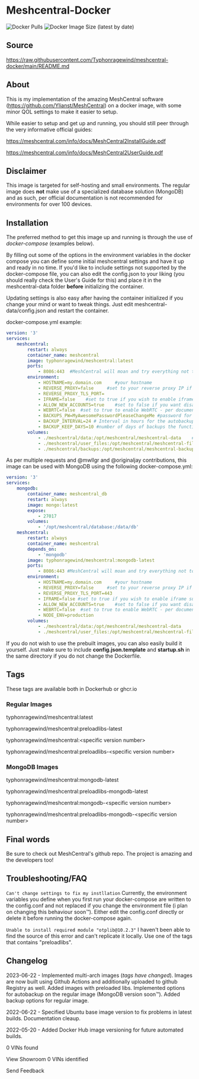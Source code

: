 
# Meshcentral-Docker
![Docker Pulls](https://img.shields.io/docker/pulls/typhonragewind/meshcentral?style=flat-square)
![Docker Image Size (latest by date)](https://img.shields.io/docker/image-size/typhonragewind/meshcentral?style=flat-square)

## Source

https://raw.githubusercontent.com/Typhonragewind/meshcentral-docker/main/README.md
## About
This is my implementation of the amazing MeshCentral software (https://github.com/Ylianst/MeshCentral) on a docker image, with some minor QOL settings to make it easier to setup.

While easier to setup and get up and running, you should still peer through the very informative official guides:

https://meshcentral.com/info/docs/MeshCentral2InstallGuide.pdf

https://meshcentral.com/info/docs/MeshCentral2UserGuide.pdf

## Disclaimer

This image is targeted for self-hosting and small environments. The regular image does **not** make use of a specialized database solution (MongoDB) and as such, per official documentation is not recommended for environments for over 100 devices.

## Installation

The preferred method to get this image up and running is through the use of *docker-compose* (examples below).

By filling out some of the options in the environment variables in the docker compose you can define some initial meshcentral settings and have it up and ready in no time. If you'd like to include settings not supported by the docker-compose file, you can also edit the config.json to your liking (you should really check the User's Guide for this) and place it in the meshcentral-data folder **before** initializing the container.

Updating settings is also easy after having the container initialized if you change your mind or want to tweak things. Just edit meshcentral-data/config.json and restart the container.

docker-compose.yml example:
```yaml
version: '3'
services:
    meshcentral:
        restart: always
        container_name: meshcentral
        image: typhonragewind/meshcentral:latest
        ports:
            - 8086:443  #MeshCentral will moan and try everything not to use port 80, but you can also use it if you so desire, just change the config.json according to your needs
        environment:
            - HOSTNAME=my.domain.com     #your hostname
            - REVERSE_PROXY=false     #set to your reverse proxy IP if you want to put meshcentral behind a reverse proxy
            - REVERSE_PROXY_TLS_PORT=
            - IFRAME=false    #set to true if you wish to enable iframe support
            - ALLOW_NEW_ACCOUNTS=true    #set to false if you want disable self-service creation of new accounts besides the first (admin)
            - WEBRTC=false  #set to true to enable WebRTC - per documentation it is not officially released with meshcentral, but is solid enough to work with. Use with caution
            - BACKUPS_PW=MyAwesomePasswordPleaseChangeMe #password for the autobackup function
            - BACKUP_INTERVAL=24 # Interval in hours for the autobackup function
            - BACKUP_KEEP_DAYS=10 #number of days of backups the function keeps
        volumes:
            - ./meshcentral/data:/opt/meshcentral/meshcentral-data    #config.json and other important files live here. A must for data persistence
            - ./meshcentral/user_files:/opt/meshcentral/meshcentral-files    #where file uploads for users live
            - ./meshcentral/backups:/opt/meshcentral/meshcentral-backups     #Backups location
```

As per multiple requests and @mwllgr and @originaljay contributions, this image can be used with MongoDB using the following docker-compose.yml:

```yaml
version: '3'
services:
    mongodb:
        container_name: meshcentral_db
        restart: always
        image: mongo:latest
        expose:
            - 27017
        volumes:
            - '/opt/meshcentral/database:/data/db'
    meshcentral:
        restart: always
        container_name: meshcentral
        depends_on:
            - 'mongodb'
        image: typhonragewind/meshcentral:mongodb-latest
        ports:
            - 8086:443 #MeshCentral will moan and try everything not to use port 80, but you can also use it if you so desire, just change the config.json according to your needs
        environment:
            - HOSTNAME=my.domain.com     #your hostname
            - REVERSE_PROXY=false     #set to your reverse proxy IP if you want to put meshcentral behind a reverse proxy
            - REVERSE_PROXY_TLS_PORT=443
            - IFRAME=false #set to true if you wish to enable iframe support
            - ALLOW_NEW_ACCOUNTS=true    #set to false if you want disable self-service creation of new accounts besides the first (admin)
            - WEBRTC=false  #set to true to enable WebRTC - per documentation it is not officially released with meshcentral, but is solid enough to work with. Use with caution
            - NODE_ENV=production
        volumes:
            - ./meshcentral/data:/opt/meshcentral/meshcentral-data
            - ./meshcentral/user_files:/opt/meshcentral/meshcentral-files
```

If you do not wish to use the prebuilt images, you can also easily build it yourself. Just make sure to include **config.json.template** and **startup.sh** in the same directory if you do not change the Dockerfile.


## Tags

These tags are available both in Dockerhub or ghcr.io

### Regular Images
typhonragewind/meshcentral:latest

typhonragewind/meshcentral:preloadlibs-latest

typhonragewind/meshcentral:\<specific version number\>

typhonragewind/meshcentral:preloadlibs-\<specific version number\>

### MongoDB Images
typhonragewind/meshcentral:mongodb-latest

typhonragewind/meshcentral:preloadlibs-mongodb-latest

typhonragewind/meshcentral:mongodb-\<specific version number>

typhonragewind/meshcentral:preloadlibs-mongodb-\<specific version number\>



## Final words

Be sure to check out MeshCentral's github repo. The project is amazing and the developers too!

## Troubleshooting/FAQ
```Can't change settings to fix my instllation```
Currently, the environment variables you define when you first run your docker-compose are written to the config.conf and not replaced if you change the environment file (i plan on changing this behaviour soon:tm:). Either edit the config.conf directly or delete it before running the docker-compose again. 

```Unable to install required module "otplib@10.2.3"```
I haven't been able to find the source of this error and can't replicate it locally. Use one of the tags that contains "preloadlibs".

## Changelog
2023-06-22 - Implemented multi-arch images (*tags have changed*). Images are now built using Github Actions and additionally uploaded to github Registry as well. Added images with preloaded libs. Implemented options for autobackup on the regular image (MongoDB version soon:tm:). Added backup options for regular image.

2022-06-22 - Specified Ubuntu base image version to fix problems in latest builds. Documentation cleaup.

2022-05-20 - Added Docker Hub image versioning for future automated builds.

0 VINs found



View Showroom
0 VINs identified


Send Feedback
